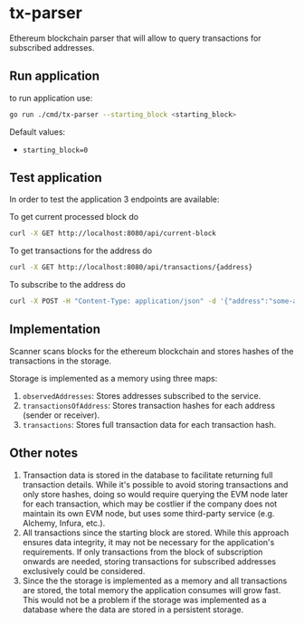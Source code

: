 # tx-parser

Ethereum blockchain parser that will allow to query transactions for subscribed addresses.

## Run application

to run application use:

```bash
go run ./cmd/tx-parser --starting_block <starting_block>
```

Default values:

- `starting_block=0`

## Test application

In order to test the application 3 endpoints are available:

To get current processed block do

```bash
curl -X GET http://localhost:8080/api/current-block
```

To get transactions for the address do

```bash
curl -X GET http://localhost:8080/api/transactions/{address}
```

To subscribe to the address do

```bash
curl -X POST -H "Content-Type: application/json" -d '{"address":"some-address"}' http://localhost:8080/api/subscribe
```

## Implementation

Scanner scans blocks for the ethereum blockchain and stores hashes of the transactions in the storage.

Storage is implemented as a memory using three maps:

1. `observedAddresses`: Stores addresses subscribed to the service.
2. `transactionsOfAddress`: Stores transaction hashes for each address (sender or receiver).
3. `transactions`: Stores full transaction data for each transaction hash.

## Other notes

1. Transaction data is stored in the database to facilitate returning full transaction details. While it's possible to
   avoid storing transactions and only store hashes, doing so would require querying the EVM node later for each
   transaction, which may be costlier if the company does not maintain its own EVM node, but uses some third-party
   service (e.g. Alchemy, Infura, etc.).
2. All transactions since the starting block are stored. While this approach ensures data integrity, it may not be necessary for the application's requirements. If only transactions from the block of subscription onwards are needed, storing transactions for subscribed addresses exclusively could be considered.
3. Since the the storage is implemented as a memory and all transactions are stored, the total memory the application
   consumes will grow fast. This would not be a problem if the storage was implemented as a database where the data are
   stored in a persistent storage.
